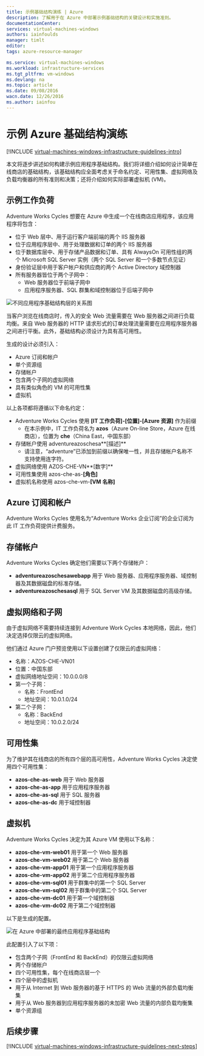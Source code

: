 ```yaml
---
title: 示例基础结构演练 | Azure
description: 了解用于在 Azure 中部署示例基础结构的关键设计和实施准则。
documentationCenter: 
services: virtual-machines-windows
authors: iainfoulds
manager: timlt
editor: 
tags: azure-resource-manager

ms.service: virtual-machines-windows
ms.workload: infrastructure-services
ms.tgt_pltfrm: vm-windows
ms.devlang: na
ms.topic: article
ms.date: 09/08/2016
wacn.date: 12/26/2016
ms.author: iainfou
---
```


# 示例 Azure 基础结构演练

[!INCLUDE [virtual-machines-windows-infrastructure-guidelines-intro](../../includes/virtual-machines-windows-infrastructure-guidelines-intro.md)]

本文将逐步讲述如何构建示例应用程序基础结构。我们将详细介绍如何设计简单在线商店的基础结构，该基础结构应全面考虑关于命名约定、可用性集、虚拟网络及负载均衡器的所有准则和决策；还将介绍如何实际部署虚拟机 (VM)。

## 示例工作负荷

Adventure Works Cycles 想要在 Azure 中生成一个在线商店应用程序，该应用程序将包含：

- 位于 Web 层中、用于运行客户端前端的两个 IIS 服务器
- 位于应用程序层中、用于处理数据和订单的两个 IIS 服务器
- 位于数据库层中、用于存储产品数据和订单、具有 AlwaysOn 可用性组的两个 Microsoft SQL Server 实例（两个 SQL Server 和一个多数节点见证）
- 身份验证层中用于客户帐户和供应商的两个 Active Directory 域控制器
- 所有服务器皆位于两个子网中：
	- Web 服务器位于前端子网中
	- 应用程序服务器、SQL 群集和域控制器位于后端子网中

![不同应用程序基础结构层的关系图](./media/virtual-machines-common-infrastructure-service-guidelines/example-tiers.png)

当客户浏览在线商店时，传入的安全 Web 流量需要在 Web 服务器之间进行负载均衡。来自 Web 服务器的 HTTP 请求形式的订单处理流量需要在应用程序服务器之间进行平衡。此外，基础结构必须设计为具有高可用性。

生成的设计必须引入：

- Azure 订阅和帐户
- 单个资源组
- 存储帐户
- 包含两个子网的虚拟网络
- 具有类似角色的 VM 的可用性集
- 虚拟机

以上各项都将遵循以下命名约定：

- Adventure Works Cycles 使用 **[IT 工作负荷]-[位置]-[Azure 资源]** 作为前缀
	- 在本示例中，IT 工作负荷名为 **azos**（Azure On-line Store，Azure 在线商店），位置为 **che**（China East，中国东部）
- 存储帐户使用 adventureazoschesa**[描述]**
	- 请注意，“adventure”已添加到前缀以确保唯一性，并且存储帐户名称不支持使用连字符。
- 虚拟网络使用 AZOS-CHE-VN**[数字]**
- 可用性集使用 azos-che-as-**[角色]**
- 虚拟机名称使用 azos-che-vm-**[VM 名称]**

## Azure 订阅和帐户

Adventure Works Cycles 使用名为“Adventure Works 企业订阅”的企业订阅为此 IT 工作负荷提供计费服务。

## 存储帐户

Adventure Works Cycles 确定他们需要以下两个存储帐户：

- **adventureazoschesawebapp** 用于 Web 服务器、应用程序服务器、域控制器及其数据磁盘的标准存储。
- **adventureazoschesasql** 用于 SQL Server VM 及其数据磁盘的高级存储。

## 虚拟网络和子网

由于虚拟网络不需要持续连接到 Adventure Work Cycles 本地网络，因此，他们决定选择仅限云的虚拟网络。

他们通过 Azure 门户预览使用以下设置创建了仅限云的虚拟网络：

- 名称：AZOS-CHE-VN01
- 位置：中国东部
- 虚拟网络地址空间：10.0.0.0/8
- 第一个子网：
	- 名称：FrontEnd
	- 地址空间：10.0.1.0/24
- 第二个子网：
	- 名称：BackEnd
	- 地址空间：10.0.2.0/24

## 可用性集

为了维护其在线商店的所有四个层的高可用性，Adventure Works Cycles 决定使用四个可用性集：

- **azos-che-as-web** 用于 Web 服务器
- **azos-che-as-app** 用于应用程序服务器
- **azos-che-as-sql** 用于 SQL 服务器
- **azos-che-as-dc** 用于域控制器

## 虚拟机

Adventure Works Cycles 决定为其 Azure VM 使用以下名称：

- **azos-che-vm-web01** 用于第一个 Web 服务器
- **azos-che-vm-web02** 用于第二个 Web 服务器
- **azos-che-vm-app01** 用于第一个应用程序服务器
- **azos-che-vm-app02** 用于第二个应用程序服务器
- **azos-che-vm-sql01** 用于群集中的第一个 SQL Server
- **azos-che-vm-sql02** 用于群集中的第二个 SQL Server
- **azos-che-vm-dc01** 用于第一个域控制器
- **azos-che-vm-dc02** 用于第二个域控制器

以下是生成的配置。

![在 Azure 中部署的最终应用程序基础结构](./media/virtual-machines-common-infrastructure-service-guidelines/example-config.png)

此配置引入了以下项：

- 包含两个子网（FrontEnd 和 BackEnd）的仅限云虚拟网络
- 两个存储帐户
- 四个可用性集，每个在线商店层一个
- 四个层中的虚拟机
- 用于从 Internet 到 Web 服务器的基于 HTTPS 的 Web 流量的外部负载均衡集
- 用于从 Web 服务器到应用程序服务器的未加密 Web 流量的内部负载均衡集
- 单个资源组

## <a name="next-steps"></a> 后续步骤

[!INCLUDE [virtual-machines-windows-infrastructure-guidelines-next-steps](../../includes/virtual-machines-windows-infrastructure-guidelines-next-steps.md)]

<!---HONumber=Mooncake_Quality_Review_1215_2016-->